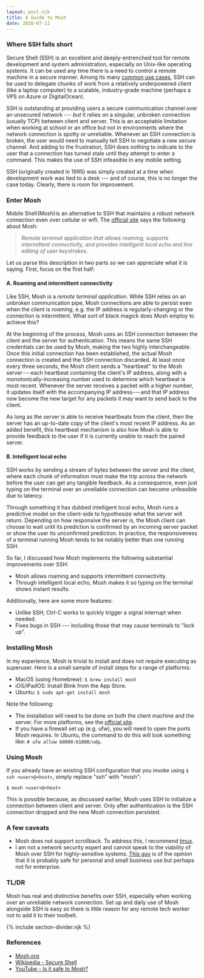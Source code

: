 ```yaml
---
layout: post.njk
title: A Guide to Mosh
date: 2020-07-11
---
```


### Where SSH falls short

Secure Shell (SSH) is an excellent and deeply-entrenched tool for remote development and system administration, especially on Unix-like operating systems.
It can be used any time there is a need to control a remote machine in a secure manner.
Among its many [common use cases](https://en.wikipedia.org/wiki/Secure_Shell#Uses), SSH can be used to delegate chunks of work from a relatively underpowered client (like a laptop computer) to a scalable, industry-grade machine (perhaps a VPS on Azure or DigitalOcean).

SSH is outstanding at providing users a secure communication channel over an unsecured network --- *but* it relies on a singular, unbroken connection (usually TCP) between client and server.
This is an acceptable limitation when working at school or an office but not in environments where the network connection is spotty or unreliable.
Whenever an SSH connection is broken, the user would need to manually tell SSH to negotiate a new secure channel.
And adding to the frustration, SSH does nothing to indicate to the user that a connection has turned stale until they attempt to enter a command.
This makes the use of SSH infeasible in any mobile setting.

SSH (originally created in 1995) was simply created at a time when development work was tied to a desk --- and of course, this is no longer the case today.
Clearly, there is room for improvement.

### Enter Mosh

Mobile Shell (Mosh) is an alternative to SSH that maintains a robust network connection even over cellular or wifi.
The [official site](https://mosh.org/) says the following about Mosh:

> *Remote terminal application that allows roaming, supports intermittent connectivity, and provides intelligent local echo and line editing of user keystrokes.*

Let us parse this description in two parts so we can appreciate what it is saying.
First, focus on the first half:

#### A. Roaming and intermittent connectivity

Like SSH, Mosh is a *remote terminal application*.
While SSH relies on an unbroken communication pipe, Mosh connections are able to persist even when the client is *roaming*, e.g. the IP address is regularly-changing or the connection is intermittent.
What sort of black magick does Mosh employ to achieve this?

At the beginning of the process, Mosh uses an SSH connection between the client and the server for authentication.
This means the same SSH credentials can be used by Mosh, making the two highly interchangeable.
Once this initial connection has been established, the actual Mosh connection is created and the SSH connection discarded.
At least once every three seconds, the Mosh client sends a "heartbeat" to the Mosh server --- each heartbeat containing the client's IP address, along with a monotonically-increasing number used to determine which heartbeat is most recent.
Whenever the server receives a packet with a higher number, it updates itself with the accompanying IP address --- and that IP address now become the new target for any packets it may want to send back to the client.

As long as the server is able to receive heartbeats from the client, then the server has an up-to-date copy of the client's most recent IP address.
As an added benefit, this heartbeat mechanism is also how Mosh is able to provide feedback to the user if it is currently unable to reach the paired server.

#### B. Intelligent local echo

SSH works by sending a stream of bytes between the server and the client, where each chunk of information must make the trip across the network before the user can get any tangible feedback.
As a consequence, even just typing on the terminal over an unreliable connection can become unfeasible due to latency.

Through something it has dubbed intelligent local echo, Mosh runs a predictive model on the client-side to hypothesize what the server will return.
Depending on how responsive the server is, the Mosh client can choose to wait until its prediction is confirmed by an incoming server packet or show the user its unconfirmed prediction.
In practice, the responsiveness of a terminal running Mosh tends to be notably better than one running SSH.

So far, I discussed how Mosh implements the following substantial improvements over SSH:

-   Mosh allows roaming and supports intermittent connectivity.
-   Through intelligent local echo, Mosh makes it so typing on the terminal shows instant results.

Additionally, here are some more features:

-   Unlike SSH, Ctrl-C works to quickly trigger a signal interrupt when needed.
- Fixes bugs in SSH --- including those that may cause terminals to "lock up".

### Installing Mosh

In my experience, Mosh is trivial to install and does not require executing as superuser.
Here is a small sample of install steps for a range of platforms:

-   MacOS (using Homebrew): `$ brew install mosh`
-   iOS/iPadOS: Install Blink from the App Store.
-   Ubuntu: `$ sudo apt-get install mosh`

Note the following:

-   The installation will need to be done on both the client machine and the server.
    For more platforms, see the [official site](https://mosh.org/#getting).
-   If you have a firewall set up (e.g. ufw), you will need to open the ports Mosh requires.
    In Ubuntu, the command to do this will look something like: `# ufw allow 60000:61000/udp`.

### Using Mosh

If you already have an existing SSH configuration that you invoke using `$ ssh <user>@<host>`, simply replace "ssh" with "mosh":

```$ mosh <user>@<host>```

This is possible because, as discussed earlier, Mosh uses SSH to initialize a connection between client and server.
Only after authentication is the SSH connection dropped and the new Mosh connection persisted.

### A few caveats

-   Mosh does not support scrollback.
    To address this, I recommend [tmux](https://github.com/tmux/).
-   I am not a network security expert and cannot speak to the viability of Mosh over SSH for highly-sensitive systems.
    [This guy](https://www.youtube.com/watch?v=P_Jd5k0S_AQ) is of the opinion that it is probably safe for personal and small business use but perhaps not for enterprise.

### TL/DR

Mosh has real and distinctive benefits over SSH, especially when working over an unreliable network connection.
Set up and daily use of Mosh alongside SSH is easy so there is little reason for any remote tech worker not to add it to their toolbelt.

{% include section-divider.njk %}

### References

-   [Mosh.org](https://mosh.org)
-   [Wikipedia - Secure Shell](https://en.wikipedia.org/wiki/Secure_Shell)
-   [YouTube - Is it safe to Mosh?](https://www.youtube.com/watch?v=P_Jd5k0S_AQ)
